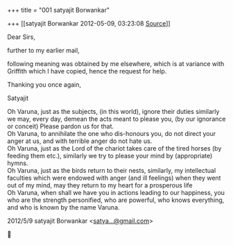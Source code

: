 +++
title = "001 satyajit Borwankar"

+++
[[satyajit Borwankar	2012-05-09, 03:23:08 [Source](https://groups.google.com/g/samskrita/c/1CXIcOzk3uQ)]]



Dear Sirs,



further to my earlier mail,

following meaning was obtained by me elsewhere, which is at variance with Griffith which I have copied, hence the request for help.



Thanking you once again,

Satyajit



Oh Varuna, just as the subjects, (in this world), ignore their duties similarly we may, every day, demean the acts meant to please you, (by our ignorance or conceit) Please pardon us for that.  
Oh Varuna, to annihilate the one who dis-honours you, do not direct your anger at us, and with terrible anger do not hate us.  
Oh Varuna, just as the Lord of the chariot takes care of the tired horses (by feeding them etc.), similarly we try to please your mind by (appropriate) hymns.  
Oh Varuna, just as the birds return to their nests, similarly, my intellectual faculties which were endowed with anger (and ill feelings) when they went out of my mind, may they return to my heart for a prosperous life  
Oh Varuna, when shall we have you in actions leading to our happiness, you who are the strength personified, who are powerful, who knows everything, and who is known by the name Varuna.  
  
  

2012/5/9 satyajit Borwankar \<[satya...@gmail.com]()\>



